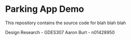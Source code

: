 # Parking App Demo

This repository contains the source code for blah blah blah

Design Research - GDES307
Aaron Burt - n01428950